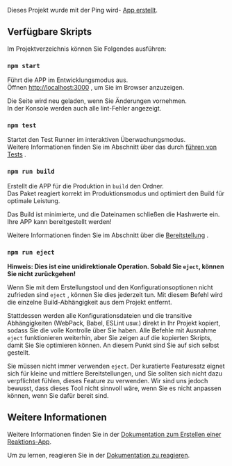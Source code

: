 Dieses Projekt wurde mit der Ping wird- [App erstellt](https://github.com/facebook/create-react-app).

## <a name="available-scripts"></a>Verfügbare Skripts

Im Projektverzeichnis können Sie Folgendes ausführen:

### `npm start`

Führt die APP im Entwicklungsmodus aus.<br>
Öffnen [http://localhost:3000](http://localhost:3000) , um Sie im Browser anzuzeigen.

Die Seite wird neu geladen, wenn Sie Änderungen vornehmen.<br>
In der Konsole werden auch alle lint-Fehler angezeigt.

### `npm test`

Startet den Test Runner im interaktiven Überwachungsmodus.<br>
Weitere Informationen finden Sie im Abschnitt über das durch [führen von Tests](https://facebook.github.io/create-react-app/docs/running-tests) .

### `npm run build`

Erstellt die APP für die Produktion in `build` den Ordner.<br>
Das Paket reagiert korrekt im Produktionsmodus und optimiert den Build für optimale Leistung.

Das Build ist minimierte, und die Dateinamen schließen die Hashwerte ein.<br>
Ihre APP kann bereitgestellt werden!

Weitere Informationen finden Sie im Abschnitt über die [Bereitstellung](https://facebook.github.io/create-react-app/docs/deployment) .

### `npm run eject`

**Hinweis: Dies ist eine unidirektionale Operation. Sobald Sie `eject`, können Sie nicht zurückgehen!**

Wenn Sie mit dem Erstellungstool und den Konfigurationsoptionen nicht zufrieden sind `eject` , können Sie dies jederzeit tun. Mit diesem Befehl wird die einzelne Build-Abhängigkeit aus dem Projekt entfernt.

Stattdessen werden alle Konfigurationsdateien und die transitive Abhängigkeiten (WebPack, Babel, ESLint usw.) direkt in Ihr Projekt kopiert, sodass Sie die volle Kontrolle über Sie haben. Alle Befehle mit Ausnahme `eject` funktionieren weiterhin, aber Sie zeigen auf die kopierten Skripts, damit Sie Sie optimieren können. An diesem Punkt sind Sie auf sich selbst gestellt.

Sie müssen nicht immer verwenden `eject`. Der kuratierte Featuresatz eignet sich für kleine und mittlere Bereitstellungen, und Sie sollten sich nicht dazu verpflichtet fühlen, dieses Feature zu verwenden. Wir sind uns jedoch bewusst, dass dieses Tool nicht sinnvoll wäre, wenn Sie es nicht anpassen können, wenn Sie dafür bereit sind.

## <a name="learn-more"></a>Weitere Informationen

Weitere Informationen finden Sie in der [Dokumentation zum Erstellen einer Reaktions-App](https://facebook.github.io/create-react-app/docs/getting-started).

Um zu lernen, reagieren Sie in der [Dokumentation zu reagieren](https://reactjs.org/).

